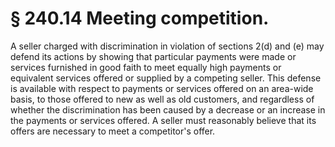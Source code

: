# § 240.14   Meeting competition.

A seller charged with discrimination in violation of sections 2(d) and (e) may defend its actions by showing that particular payments were made or services furnished in good faith to meet equally high payments or equivalent services offered or supplied by a competing seller. This defense is available with respect to payments or services offered on an area-wide basis, to those offered to new as well as old customers, and regardless of whether the discrimination has been caused by a decrease or an increase in the payments or services offered. A seller must reasonably believe that its offers are necessary to meet a competitor's offer.




